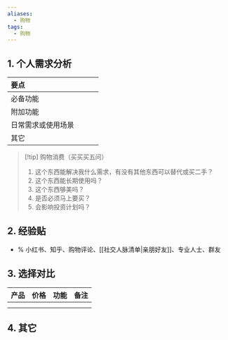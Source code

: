 ```yaml
---
aliases:
  - 购物
tags:
  - 购物
---
```

## 1. 个人需求分析 
| 要点        |     |     |     |
| :-------- | :-- | :-- | --- |
| 必备功能      |     |     |     |
| 附加功能      |     |     |     |
| 日常需求或使用场景 |     |     |     |
| 其它        |     |     |     |
> [!tip] 购物消费（买买买五问）
> 1. 这个东西能解决我什么需求，有没有其他东西可以替代或买二手？
> 2. 这个东西能长期使用吗？
> 3. 这个东西够美吗？
> 4. 是否必须马上要买？
> 5. 会影响投资计划吗？
## 2. 经验贴
- % 小红书、知乎、购物评论、[[社交人脉清单|亲朋好友]]、专业人士、群友



## 3. 选择对比 
| 产品  | 价格  | 功能  | 备注  |
| :-- | :-- | :-- | --- |
|     |     |     |     |
|     |     |     |     |

## 4. 其它
